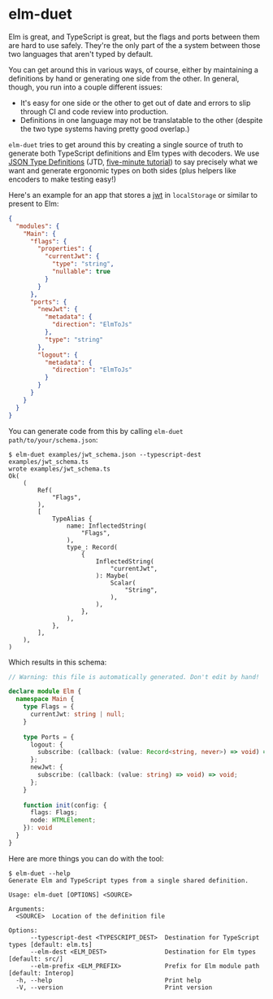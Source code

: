 # elm-duet

Elm is great, and TypeScript is great, but the flags and ports between them are hard to use safely.
They're the only part of the a system between those two languages that aren't typed by default.

You can get around this in various ways, of course, either by maintaining a definitions by hand or generating one side from the other.
In general, though, you run into a couple different issues:

- It's easy for one side or the other to get out of date and errors to slip through CI and code review into production.
- Definitions in one language may not be translatable to the other (despite the two type systems having pretty good overlap.)

`elm-duet` tries to get around this by creating a single source of truth to generate both TypeScript definitions and Elm types with decoders.
We use [JSON Type Definitions](https://jsontypedef.com/) (JTD, [five-minute tutorial](https://jsontypedef.com/docs/jtd-in-5-minutes/)) to say precisely what we want and generate ergonomic types on both sides (plus helpers like encoders to make testing easy!)

Here's an example for an app that stores a [jwt](https://jwt.io/) in `localStorage` or similar to present to Elm:

```json {source=examples/jwt_schema.json}
{
  "modules": {
    "Main": {
      "flags": {
        "properties": {
          "currentJwt": {
            "type": "string",
            "nullable": true
          }
        }
      },
      "ports": {
        "newJwt": {
          "metadata": {
            "direction": "ElmToJs"
          },
          "type": "string"
        },
        "logout": {
          "metadata": {
            "direction": "ElmToJs"
          }
        }
      }
    }
  }
}

```

You can generate code from this by calling `elm-duet path/to/your/schema.json`:

```console
$ elm-duet examples/jwt_schema.json --typescript-dest examples/jwt_schema.ts
wrote examples/jwt_schema.ts
Ok(
    (
        Ref(
            "Flags",
        ),
        [
            TypeAlias {
                name: InflectedString(
                    "Flags",
                ),
                type_: Record(
                    {
                        InflectedString(
                            "currentJwt",
                        ): Maybe(
                            Scalar(
                                "String",
                            ),
                        ),
                    },
                ),
            },
        ],
    ),
)

```

Which results in this schema:

```typescript {source=examples/jwt_schema.ts}
// Warning: this file is automatically generated. Don't edit by hand!

declare module Elm {
  namespace Main {
    type Flags = {
      currentJwt: string | null;
    }
  
    type Ports = {
      logout: {
        subscribe: (callback: (value: Record<string, never>) => void) => void;
      };
      newJwt: {
        subscribe: (callback: (value: string) => void) => void;
      };
    }
  
    function init(config: {
      flags: Flags;
      node: HTMLElement;
    }): void
  }
}
```

Here are more things you can do with the tool:

```console
$ elm-duet --help
Generate Elm and TypeScript types from a single shared definition.

Usage: elm-duet [OPTIONS] <SOURCE>

Arguments:
  <SOURCE>  Location of the definition file

Options:
      --typescript-dest <TYPESCRIPT_DEST>  Destination for TypeScript types [default: elm.ts]
      --elm-dest <ELM_DEST>                Destination for Elm types [default: src/]
      --elm-prefix <ELM_PREFIX>            Prefix for Elm module path [default: Interop]
  -h, --help                               Print help
  -V, --version                            Print version

```
